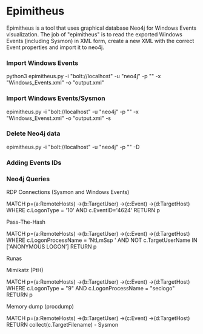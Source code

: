 # Epimitheus
Epimitheus is a tool that uses graphical database Neo4j for Windows Events visualization. The job of "epimitheus" is to read the exported Windows Events (including Sysmon) in XML form, create a new XML with the correct Event properties and import it to neo4j.


### Import Windows Events
python3 epimitheus.py -i "bolt://localhost" -u "neo4j" -p "<password>" -x "Windows_Events.xml" -o "output.xml"

### Import Windows Events/Sysmon
epimitheus.py -i "bolt://localhost" -u "neo4j" -p "<password>" -x "Windows_Evenst.xml" -o "output.xml" -s
  
### Delete Neo4j data
epimitheus.py -i "bolt://localhost" -u "neo4j" -p "<password>" -D

### Adding Events IDs

### Neo4j Queries

RDP Connections (Sysmon and Windows Events)

MATCH p=(a:RemoteHosts) →(b:TargetUser) →(c:Event) →(d:TargetHost) WHERE c.LogonType = '10' AND c.EventID='4624' RETURN p

Pass-The-Hash

MATCH p=(a:RemoteHosts) →(b:TargetUser) →(c:Event) →(d:TargetHost) WHERE c.LogonProcessName = 'NtLmSsp ' AND NOT c.TargetUserName IN ['ANONYMOUS LOGON'] RETURN p

Runas

Mimikatz (PtH)

MATCH p=(a:RemoteHosts) →(b:TargetUser) →(c:Event) →(d:TargetHost) WHERE c.LogonType = "9" AND c.LogonProcessName = "seclogo" RETURN p

Memory dump (procdump)

MATCH p=(a:RemoteHosts) →(b:TargetUser) →(c:Event) →(d:TargetHost) RETURN collect(c.TargetFilename)  - Sysmon
